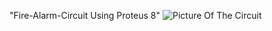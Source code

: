 "Fire-Alarm-Circuit Using Proteus 8"
![Picture Of The Circuit](https://github.com/user-attachments/assets/db8ba28d-7ab1-443a-bf6d-160f4067358e)

